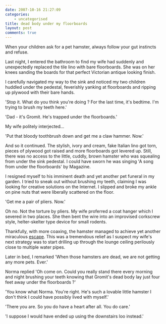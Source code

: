 ```yaml
---
date: 2007-10-16 21:27:09
categories:
    - uncategorised
title: dead body under my floorboards
layout: post
comments: true
---
```

When your children ask for a pet hamster, always follow your gut
instincts and refuse.

Last night, I entered the bathroom to find my wife had suddenly and
unexpectedly replaced the tile lino with bare floorboards. She was on
her knees sanding the boards for that perfect Victorian antique looking
finish.

I carefully navigated my way to the sink and noticed my two children
huddled under the pedestal, feverishly yanking at floorboards and
ripping up plywood with their bare hands.

'Stop it. What do you think you're doing ? For the last time, it's
bedtime. I'm trying to brush my teeth here.'

'Dad - it's Gromit. He's trapped under the floorboards.'

My wife politely interjected...

'Put that bloody toothbrush down and get me a claw hammer. Now.'

And so it continued. The stylish, ivory and cream, fake Italian lino got
torn, pieces of plywood got raised and more floorboards got levered up.
Still, there was no access to the little, cuddly, brown hamster who was
squealing from under the sink pedestal. I could have sworn he was
singing 'A song from under the floorboards' by Magazine.

I resigned myself to his imminent death and yet another pet funeral in
my garden. I tried to sneak out without brushing my teeth, claiming I
was looking for creative solutions on the Internet. I slipped and broke
my ankle on pine nuts that were liberally scattered on the floor.

'Get me a pair of pliers. Now.'

Oh no. Not the torture by pliers. My wife proferred a coat hanger which
I severed in two places. She then bent the wire into an improvised
corkscrew style, helter-skelter type device for small rodents.

Thankfully, with more coaxing, the hamster managed to achieve yet
another miraculous
[escape](http://www.nbrightside.com/blog/2006/03/21/a-narrow-escape/).
This was a tremendous relief as I suspect my wife's next strategy was to
start drilling up through the lounge ceiling perilously close to
multiple water pipes.

Later in bed, I remarked 'When those hamsters are dead, we are not
getting any more pets. Ever.'

Norma replied 'Oh come on. Could you really stand there every morning
and night brushing your teeth knowing that Gromit's dead body lay just
four feet away under the floorboards ?'

'You know what Norma. You're right. He's such a lovable little hamster I
don't think I could have possibly lived with myself.'

'There you are. So you do have a heart after all. You do care.'

'I suppose I would have ended up using the downstairs loo instead.'
